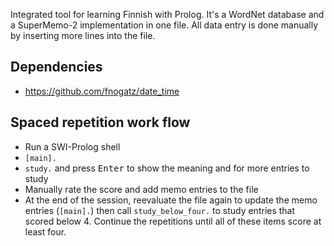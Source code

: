 Integrated tool for learning Finnish with Prolog. It's a WordNet database and a SuperMemo-2 implementation in one file. All data entry is done manually by inserting more lines into the file.

## Dependencies

- https://github.com/fnogatz/date_time

## Spaced repetition work flow
- Run a SWI-Prolog shell
- `[main].`
- `study.` and press <kbd>Enter</kbd> to show the meaning and for more entries to study
- Manually rate the score and add memo entries to the file
- At the end of the session, reevaluate the file again to update the memo entries (`[main].`) then call `study_below_four.` to study entries that scored below 4. 
  Continue the repetitions until all of these items score at least four.
